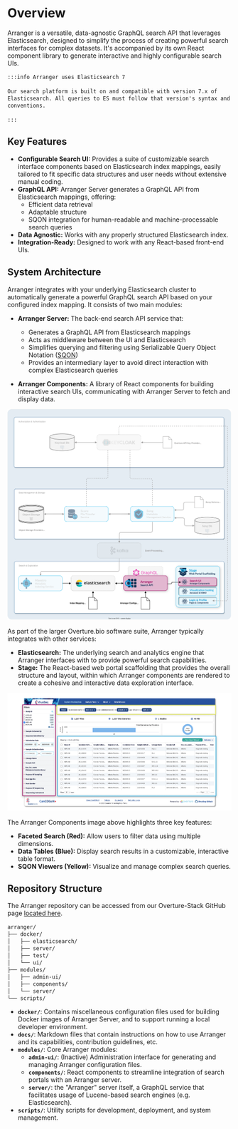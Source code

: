 # Overview

Arranger is a versatile, data-agnostic GraphQL search API that leverages Elasticsearch, designed to simplify the process of creating powerful search interfaces for complex datasets. It's accompanied by its own React component library to generate interactive and highly configurable search UIs.

    :::info Arranger uses Elasticsearch 7 

    Our search platform is built on and compatible with version 7.x of Elasticsearch. All queries to ES must follow that version's syntax and conventions.

    :::

## Key Features

- **Configurable Search UI:** Provides a suite of customizable search interface components based on Elasticsearch index mappings, easily tailored to fit specific data structures and user needs without extensive manual coding.
- **GraphQL API:** Arranger Server generates a GraphQL API from Elasticsearch mappings, offering:
    - Efficient data retrieval
    - Adaptable structure
    - SQON integration for human-readable and machine-processable search queries
- **Data Agnostic:** Works with any properly structured Elasticsearch index.
- **Integration-Ready:** Designed to work with any React-based front-end UIs.

## System Architecture

Arranger integrates with your underlying Elasticsearch cluster to automatically generate a powerful GraphQL search API based on your configured index mapping. It consists of two main modules:

- **Arranger Server:** The back-end search API service that:
    - Generates a GraphQL API from Elasticsearch mappings
    - Acts as middleware between the UI and Elasticsearch
    - Simplifies querying and filtering using Serializable Query Object Notation ([SQON](https://www.overture.bio/documentation/arranger/reference/sqon/))
    - Provides an intermediary layer to avoid direct interaction with complex Elasticsearch queries

- **Arranger Components:** A library of React components for building interactive search UIs, communicating with Arranger Server to fetch and display data.

![Arranger Architecture](./assets/arrangerDev.svg 'Arranger Architecture Diagram')

As part of the larger Overture.bio software suite, Arranger typically integrates with other services:

- **Elasticsearch:** The underlying search and analytics engine that Arranger interfaces with to provide powerful search capabilities.
- **Stage:** The React-based web portal scaffolding that provides the overall structure and layout, within which Arranger components are rendered to create a cohesive and interactive data exploration interface.

![Arranger Components](./assets/arrangercomponent.webp 'Arranger Components')

The Arranger Components image above highlights three key features:

- **Faceted Search (Red):** Allow users to filter data using multiple dimensions.
- **Data Tables (Blue):** Display search results in a customizable, interactive table format.
- **SQON Viewers (Yellow):** Visualize and manage complex search queries.

## Repository Structure

The Arranger repository can be accessed from our Overture-Stack GitHub page [located here](https://github.com/overture-stack/arranger).

```
arranger/
├── docker/
│   ├── elasticsearch/
│   ├── server/
│   ├── test/
│   └── ui/
├── modules/
│   ├── admin-ui/
│   ├── components/
│   └── server/
└── scripts/
```

- **`docker/`**: Contains miscellaneous configuration files used for building Docker images of Arranger Server, and to support running a local developer environment.
- **`docs/`**: Markdown files that contain instructions on how to use Arranger and its capabilities, contribution guidelines, etc.
- **`modules/`**: Core Arranger modules:
  - **`admin-ui/`**: (Inactive) Administration interface for generating and managing Arranger configuration files.
  - **`components/`**: React components to streamline integration of search portals with an Arranger server.
  - **`server/`**: the "Arranger" server itself, a GraphQL service that facilitates usage of Lucene-based search engines (e.g. Elasticsearch).
- **`scripts/`**: Utility scripts for development, deployment, and system management.

